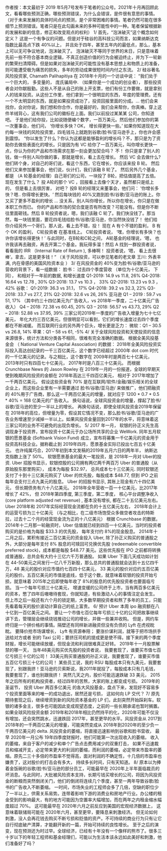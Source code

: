作者按：本文最初于 2019 年5月7号发布于笔者的公众号。2021年十月再回顾此文，看看哪些预测正确，哪些预测错误，为什么会错误，是件很有意思的事情。
（对于未来发展的具体时间点的预测，是个非常困难的事情。笔者仍然可能在很多细节上预测错误。笔者只是在此勾画未来的多种可能性中的一种。笔者保留根据新的发展和新的信息，修正和改变观点的权利）
1/ 首先，“泡沫破灭”这个概念如何定义？
这是一个有争议的问题。但是对于硅谷的高科技公司而言，如果纳斯达克指数比最高点下跌 40%以上， 并且处于四年，甚至五年内的最低点，那么，基本上可以无可争议地说，泡沫破灭了。
泡沫破灭不等同于世界的末日，只是意味着先前一些不符合基本商业逻辑，不真正创造价值的行为会被迫终止，并为下一轮新的繁荣扫清障碍。但是如果对泡沫破灭的可能性没有基本思想上和物质上的准备，则可能遭受极为痛苦的损失，多年的劳动成果很短时间内付之东流。
2/ 硅谷著名风险投资家, Chamath Palihapitiya 在 2018年十月的一个访谈中说：
“我们处于一个巨大的， 多变量的， 庞氏骗局中. （如果你是一个成功的创业者）， 那些投资者会对你献殷勤。这些人不是从自己的账上开支票，他们有份工作要做，就是拿别人的钱来投资。从这份工作里，他们拿到一个很明显的东西，年度的管理费。还有一个不太明显的东西，就是如果投资成功了，投资回报里面的分成。…
他们会来找你，会对你说，我们想和你合作，你是最好的，我们会来帮你，你真棒。穿上这件羊绒背心，这有我们公司的徽标在上面。我们以前投过某某某 公司，你知道吧。
于是他们给你投，比如说随便编个数字，一百万美元。然后他们参加你的第一次董事会，他们问， ‘你增长多快？OK， 增长得更快一些。’
如果你知道现在大约每一块钱的风险投资里，四毛钱马上就跑到谷歌/脸书/亚马逊手上，你也许会感到震惊。
“你以发生了什么？你认为这都是能够盈利的增长吗？不，那只是为了资助你去做些表面化的增长。只是因为有 VC 给你了一百万美元，叫你增长更快一点，你认为你的产品和市场需求在那一刻会更加契合吗？ 不！ 你只是拿了别人的钱，做一件别人叫你做的事，那就是增长，看上去在增长。
然后 VC 会去做什么? 他们转个身，对自己的哥们说，看这个东西，它在增长，你应该来投 B 轮。 然后他们又来参加董事会，他们说，伙计们，我们该融 B 轮了。 然后另外几个基金，都是 （A 轮基金的经理）自己哥们的公司，一块投了 B轮，把估值提高了五倍。 现在发生了什么？ 投 A轮的那个 VC ，回报看上去像个天才，虽然都只是纸上的， 但是看上去很厉害， 对吧？
投B 轮的经理又来董事会，他们问： ’你增长多快？嗯.. 你得增长更快。‘ 然后每块钱的 40%又跑到脸书/谷歌/亚马逊的账上。你又买了更多不盈利的增长 … 没关系，别人叫你增长，所以你在增长，你只是在做本职工作而已。 你的产品和市场的契合度是否有所改变？可能没有。但是你不断往里面砸钱。然后 B 轮投资者说，嗯，我们该融 C 轮了。我们快没钱了。那当然，每一块钱里面，要花四毛钱给脸书/谷歌/亚马逊，你当然快没钱了！ 他们给你介绍另外一个哥们，那人说，看上去不错，投！ 现在 A 有个不错的盈利， B 有个 OK 的盈利， C轮投资者 在基准线上。 C轮投资者说， ‘嘿，你增长有多快？也许你该增长得更快！’
与此同时，在B轮和C轮之间， A轮基金的经理说，‘嗯， 也许我该再去融资，再去开第二个基金。我玩得多溜！然后 A 找到一群投资者说，看看我的 IRR （Internal Rate of Return ), 多棒啊！ 投资者说，‘嗯， 看上去很棒‘。拿去，这是更多钱！“
（关于风险投资，可以参见笔者的老文章 王川: 外表丰满, 内在骨感的美国风险资本业 ）
3/ 在风投资金的 40%变为脸书/谷歌/亚马逊的营收的背景下，看一组数据：
脸书： 过去四个季度营收 （单位为十亿美元， 下同）， 和相对于一年前的数据, 和增长速度
Q1-2019: 14.9 vs 11.8, 26%
Q4-2018: 16.64 vs 12.78 , 30%
Q3-2018: 13.7 vs 10.3 ， 33%
Q2-2018: 13.23 vs 9.3 ， 42%
谷歌：
Q1-2019: 36.3 vs 31.1， 17%
Q4-2018: 39.2 vs 32.3, 22%
Q3-2018: 33.7 vs 27.7, 21%
Q2-2018: 32.6 vs 26, 26%
亚马逊
Q1 – 2019 : 59.7 vs 51, 17% （其中约三十四亿美元为广告收入，vs 2018年一季度，二十亿美元广告收入）
Q4 – 2018: 72.38 vs 60.45, 20%
Q3 – 2018: 56.57 vs 43.73, 29%
Q2 – 2018: 52.88 vs 37.95, 39%
三家公司2019年一季度的广告收入增量为七十七亿美元， 年化大约三百亿美元。但很明显可以看到，它们的增长速度过去四个季度都在不断减缓。
而互联网行业的另外两个巨头，增长更是乏力：
微软：Q1 – 30.5 vs 26.8, 14%
苹果：Q1 – 58 vs 61, -5%
4/ 关于全球风险投资和天使投资的信息来源很多，统计方法和分类各不相同，很难有完全准确的数据。
根据全美风投基金会 （ National Venture Capital Association) 的数据：
2018年全美风险投资实际投入高达创纪录的一千三百亿美元，这个数字已经超过 2000年 dot com 时代的一千亿美元的记录。与之相比，这个数字在 2009年时是两百七十亿美元，2013年时只有四百七十亿美元， 2017年时是八百三十亿美元。
而根据 Crunchbase News 的 Jason Rowley 在 2019年一月的一份报道，全球的早期天使到晚期风险投资的金额在 2018年高达三千四百亿美元， 相对于 2017年增加了一千两百亿美元。
假设这些资金有 70% 是在互联网/软件/金融/娱乐相关的全球企业上，而这些企业里有一半需要通过 脸书/谷歌/亚马逊/ 来做推广，他们把融资的 40%用于广告商，那么这一千两百亿美元的增量，就对应于
1200 * 0.7 * 0.5 * 40% = 168 亿美元的广告收入。
换句话说，全球风投资金的增量，撑起了脸书/谷歌/亚马逊的至少一半以上的增长。
再换句话说，即使全球风投资金2019年保留在 2018年的高位，但增量为零，假设其它情况不变，那么脸书/谷歌/亚马逊的广告业务增速至少减掉一半以上。如果风投资金量回到2017年的水平，将意味着这三家公司的业务不可避免的出现负增长。
5/ 2017 年一月， 软银的孙正义先生高调现身于投资界，宣布投资十亿美元于办公场所共享的企业 WeWork. 同年五月软银的愿景基金 (Softbank Vision Fund) 成立，宣布将募集一千亿美元的资金用于投资高科技企业。据称截止到 2019年四月，愿景基金实际已投出七百五十亿美元。 也许纯属巧合，2017年初到本文发稿的2019年五月六日的两年半， 纳斯达克指数上涨了 50%。
软银愿景基金的最大一笔投资，是 2018年一月对 Uber的投资. Uber 招股书显示，软银控股的公司拥有两亿两千两百万 Uber 的普通股（从原始股东那里购买）， 成本为每股 $32.97， 总共成本七十三亿美元. 同时软银还支付了十到十三亿美元购买了 Uber 的优先股，每股成本 $48.77, 但到 IPO 之前每年会支付三点九美元的股息。
Uber 的招股书显示, 其账上现金有六十四亿美元， 但长期债务有六十八亿美元。 2018年全年营收一百一十亿美元，比2017年增长了 42%， 但 2018年第四季度, 第三季度，第二季度， 核心平台调整净收入 (core platform adjusted net revenue) , 基本没有增长, 都在二十五亿美元左右。Uber 2018年和 2017年实际经营现金流都在负的十五亿美元左右， 2018年会计上的运营亏损为三十亿美元 （与之相比，在二级市场饱受众多做空者攻击的特斯拉，过去十二个月的经营现金流为正的十八亿美元）
根据 Crunchbase 的数据，2014年十二月那一轮融资时，Uber 估值就已经到四百一十亿美元，当时的投资者购买的是价格为每股 $33.3 的优先股， 每年支付约 8%的现金股息。 2014年十二月之后，累积有接近二百亿美元的资金投入 Uber, 除了孙正义购买的普通股之外，大部分是每年支付 8% 股息的可赎回可兑换优先股 (redeemable convertible preferred stock)，成本都是每股 $48.77 美元。这些优先股在 IPO 之前都将转换成普通股，总共会有大约十三亿六千万普通股。 如果 Uber 下面几天成功如计划在 44-50美元之间发行一亿八千万新股，那么总共的普通股就会达到十五亿四千万，48 美元的股价对应市值约七百四十亿美元， 33 美元的股价对应约五百亿美元的股价。五百亿美元的市值是底线，低于这个数，就意味着软银的投资开始亏损，就意味着 2015年之后即使每年收了 8%的股息的优先股投资者也要面临亏损。
当一个每年亏损三十亿美元， 增速变缓的公司终于上市，当有两百多亿美元的资本，憋了四年后嗷嗷待套现，你就知道，有些激动人心的事情注定会发生。
但上市之后一般还有六个月的锁定期，大多数早期投资者和熬了多年的员工，只能先看着每天的股价波动计算自己的纸上富贵。
6/ 预计 Uber 本周 ipo 融资额在八十亿到一百亿美元之间。 要让一个市值七百亿每年亏损三十亿的公司把故事继续讲下去，管理层会继续烧钱推动公司的增长，并做一些兼并收购。
但是，网约车终归是一个拼价格的事情。隔壁还有同样新进融资但没有负债的 Lyft 在虎视眈眈。 要降价抢市场谋增长， Lyft 有资源奉陪； 要涨价谋利润，就等于把市场拱手送给对方或者 别的 Taxi 公司；要挤压司机的提成更是使不得。接下来的两个季度财报，增长可能继续放缓，但现金流和利润很难真正好转。
2019年十一月股票解禁的哪一天， 当年48美元购买优先股的投资者说， 我要套现了，谁要买市值七百亿亏损三十亿的公司！ 33美元购买普通股的孙正义说，我要套现了，谁要买市值五百亿亏损三十亿的公司！ 某些员工说，我的 RSU 每股成本只有九美元，我要套现了，别跟我挤！亚马逊的贝索斯说，我2011年就投了，每股成本只有几毛钱，我要套现了，谁也别跟我挤！
突然几天之内，股价可能迅速跌破 33 美元， 2015年之后所有的机构投资者，经过四年的苦熬，大家的账上都变成亏损。
2019年的圣诞节， 投资 Uber 两百多亿美元 的各大风投基金，盘点下来，发现好不容易多个投资里面等来的唯一的成功退出，居然还是亏损， 这如何向 LP 交代？
7/ 原先期待套现之后，继续增资到新的风险资本基金的 LP 们，此刻突然开始踩刹车。软银的诸多金主，很多也可能因此变成观望态度，之前的一些长期承诺也暂时搁置。
如果全球风险投资金额 2019年和2018年相比仍然持平的化，2020年可能不仅没有增加，还会突然跳水，迅速跌回 2017年，甚至更早的水平。风投资金从 2017到2018年的一千两百亿美元的增量，可能突然变成从 2018年到2020年的至少负一千两百亿美元的 delta.
风投资金的萎缩，将直接迅速影响到谷歌和脸书营收， 最早 2020年一月公布 19年四季度财报时，他们可能第一次出现收入的萎缩， 收入的萎缩，来自于客户的减少和单个广告点击费用减少的双重打击， 如果不迅速裁员和缩减开支，必定带来更大的利润的萎缩，而利润的萎缩，必定带来市盈率的萎缩。原先二三十多倍的市盈率不觉得高，面对利润的不确定性，十几倍的市盈率也嫌贵了，这对股价的打击会有多大， 持续多长时间，只有天知道。
8/ 原本以为捧着金饭碗的谷歌/脸书/亚马逊的部分员工，可能最早在 2020年上半年面临裁员的坏消息。与此同时，大批被风险资本支持，长期亏钱买增长的公司，将因为风投资金的断粮而突然倒闭关门，他们的倒闭将连续几个季度，甚至一两年导致谷歌/脸书的广告收入不断萎缩。
一时间，市场失业的工程师会多了几倍，空缺的职位少了一半以上，供需关系易势。连带着影响下游的消费业和房地产行业。办公楼的租金受到的影响最大，有的地方可能因为空置率大幅增加，而在两年之内租金缩水幅度超过 70%。 这可能最早在 2020年六月之前反应到美国的宏观经济数据上， 这意味着联储局可能在 2020年六月，甚至更早，要降息来刺激经济。
但无论如何刺激，没人会再花钱去购买不断亏损和贬值的资产。不可持续的商业行为只有让它自行彻底破产清算，才能翻开新的一篇，开始可持续的良性增长。
至于之后的演变，现在预测还为时过早。全球经济，已经有十年没有一个像样的熊市了。很多三十岁以下的年轻工程师和基金经理们，可能以为生活本该永远如此美好和刺激，他们准备好了吗？
